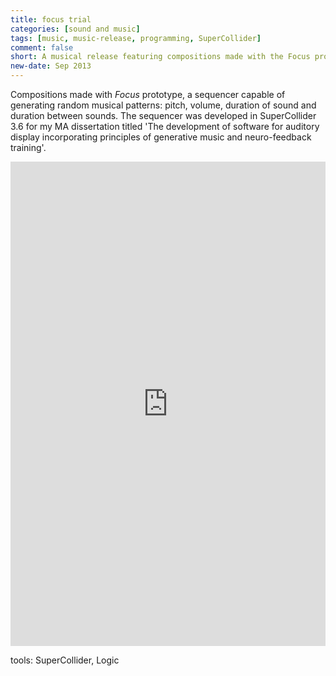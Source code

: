 ```yaml
---
title: focus trial
categories: [sound and music]
tags: [music, music-release, programming, SuperCollider]
comment: false
short: A musical release featuring compositions made with the Focus prototype, a SuperCollider sequencer generating random musical pattern.
new-date: Sep 2013
---
```

Compositions made with _Focus_ prototype, a sequencer capable of generating random musical patterns: pitch, volume, duration of sound and duration between sounds. The sequencer was developed in SuperCollider 3.6 for my MA dissertation titled 'The development of software for auditory display incorporating principles of generative music and neuro-feedback training'.

<div style="max-width: 700px;"><div style="left: 0; width: 100%; height: 0; position: relative; padding-bottom: 100%; padding-top: 271px;"><iframe src="https://bandcamp.com/EmbeddedPlayer/album=1979100233/size=large/bgcol=ffffff/linkcol=0687f5/transparent=true//" style="border: 0; top: 0; left: 0; width: 100%; height: 100%; position: absolute;" allowfullscreen scrolling="no"></iframe></div></div>

tools: SuperCollider, Logic

